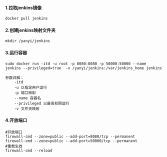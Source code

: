 #### 1.拉取jenkins镜像

```
docker pull jenkins
```

#### 2.创建jenkins映射文件夹

```
mkdir /yanyi/jenkins
```

#### 3.运行容器

```
sudo docker run -itd -u root -p 8080:8080 -p 50000:50000 --name jenkins --privileged=true  -v /yanyi/jenkins:/var/jenkins_home jenkins

参数详解：
	-itd
	-u 以指定用户运行
	-p 端口映射
	--name 容器名
	--privileged 以最高权限运行
	-v 文件夹映射
```

#### 4.开放端口

```
#开放端口
firewall-cmd --zone=public --add-port=8080/tcp --permanent
firewall-cmd --zone=public --add-port=50000/tcp --permanent
#重载生效
firewall-cmd --reload
```

